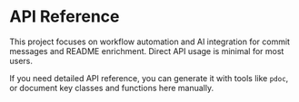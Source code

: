 # API Reference

This project focuses on workflow automation and AI integration for commit messages and README enrichment. Direct API usage is minimal for most users.

If you need detailed API reference, you can generate it with tools like `pdoc`, or document key classes and functions here manually.
